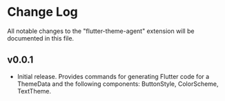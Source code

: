 <!-- SPDX-License-Identifier: MPL-2.0 -->
# Change Log

All notable changes to the "flutter-theme-agent" extension will be documented in this file.

## v0.0.1

- Initial release. Provides commands for generating Flutter code for a ThemeData and the following components: ButtonStyle, ColorScheme, TextTheme.